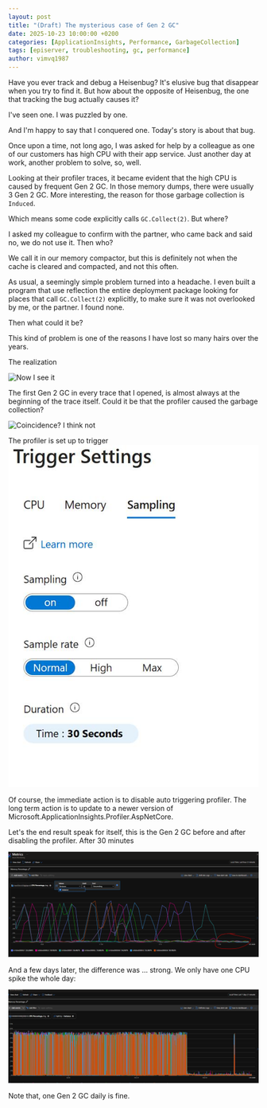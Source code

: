 ```yaml
---
layout: post
title: "(Draft) The mysterious case of Gen 2 GC"
date: 2025-10-23 10:00:00 +0200
categories: [ApplicationInsights, Performance, GarbageCollection]
tags: [episerver, troubleshooting, gc, performance]
author: vimvq1987
---
```


Have you ever track and debug a Heisenbug? It's elusive bug that disappear when you try to find it. But how about the opposite of Heisenbug, the one that tracking the bug actually causes it?

I've seen one. I was puzzled by one.

And I'm happy to say that I conquered one. Today's story is about that bug.

Once upon a time, not long ago, I was asked for help by a colleague as one of our customers has high CPU with their app service. Just another day at work, another problem to solve, so, well.

Looking at their profiler traces, it became evident that the high CPU is caused by frequent Gen 2 GC. In those memory dumps, there were usually 3 Gen 2 GC. More interesting, the reason for those garbage collection is `Induced`.

Which means some code explicitly calls `GC.Collect(2)`. But where?

I asked my colleague to confirm with the partner, who came back and said no, we do not use it. Then who? 

We call it in our memory compactor, but this is definitely not when the cache is cleared and compacted, and not this often.

As usual, a seemingly simple problem turned into a headache. I even built a program that use reflection the entire deployment package looking for places that call `GC.Collect(2)` explicitly, to make sure it was not overlooked by me, or the partner. I found none.

Then what could it be?

This kind of problem is one of the reasons I have lost so many hairs over the years. 

The realization 

![Now I see it](https://media2.giphy.com/media/v1.Y2lkPTc5MGI3NjExOHIxZHk3Y2F4YmJjcTJqd2xrdHUyYWVyc2tjNW1rNjI4cHJxYjkzZCZlcD12MV9pbnRlcm5hbF9naWZfYnlfaWQmY3Q9Zw/11ykUODgXjAXZu/giphy.gif)

The first Gen 2 GC in every trace that I opened, is almost always at the beginning of the trace itself. Could it be that the profiler caused the garbage collection?

![Coincidence? I think not](https://media4.giphy.com/media/v1.Y2lkPTc5MGI3NjExcTIzbnJpeml6bXNvcHN2b25qemYxdnZjdXd5aDY0bzA4eXdnMnoxaSZlcD12MV9pbnRlcm5hbF9naWZfYnlfaWQmY3Q9Zw/7GcdjWkek7Apq/giphy.gif)

The profiler is set up to trigger 
![](/assets/img/2025-10-23-mysterious-case-of-gen-2-gc/20251023152400.png)

Of course, the immediate action is to disable auto triggering profiler. The long term action is to update to a newer version of Microsoft.ApplicationInsights.Profiler.AspNetCore.

Let's the end result speak for itself, this is the Gen 2 GC before and after disabling the profiler. After 30 minutes

![](/assets/img/2025-10-23-mysterious-case-of-gen-2-gc/20251023150433.png)

And a few days later, the difference was ... strong. We only have one CPU spike the whole day:

![](/assets/img/2025-10-23-mysterious-case-of-gen-2-gc/20251023145954.png)

Note that, one Gen 2 GC daily is fine.

